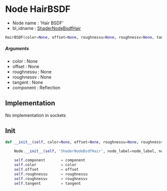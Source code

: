 # Node HairBSDF

- Node name : 'Hair BSDF'
- bl_idname : [ShaderNodeBsdfHair](https://docs.blender.org/api/current/bpy.types.ShaderNodeBsdfHair.html)


``` python
HairBSDF(color=None, offset=None, roughnessu=None, roughnessv=None, tangent=None, component='Reflection', node_label=None, node_color=None)
```
##### Arguments

- color : None
- offset : None
- roughnessu : None
- roughnessv : None
- tangent : None
- component : Reflection

## Implementation

No implementation in sockets

## Init

``` python
def __init__(self, color=None, offset=None, roughnessu=None, roughnessv=None, tangent=None, component='Reflection', node_label=None, node_color=None):

    Node.__init__(self, 'ShaderNodeBsdfHair', node_label=node_label, node_color=node_color)

    self.component       = component
    self.color           = color
    self.offset          = offset
    self.roughnessu      = roughnessu
    self.roughnessv      = roughnessv
    self.tangent         = tangent
```
